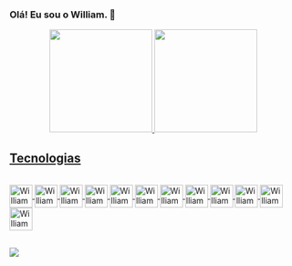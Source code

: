 ### Olá! Eu sou o William. 👋

<div align="center">
  <a href="https://github.com/williamschmidt-git">
  <img height="180em" src="https://github-readme-stats.vercel.app/api?username=williamschmidt-git&show_icons=true&theme=dracula&include_all_commits=true&count_private=true"/>
  <img height="180em" src="https://github-readme-stats.vercel.app/api/top-langs/?username=williamschmidt-git&layout=compact&langs_count=7&theme=dracula"/>
</div>
  
## Tecnologias 
  <div style="display: inline_block"><br>
    <img align="center" alt="William-git" height="40" width="40" src="https://cdn.jsdelivr.net/gh/devicons/devicon/icons/git/git-original.svg">
    <img align="center" alt="William-html" height="40" width="40" src="https://cdn.jsdelivr.net/gh/devicons/devicon/icons/html5/html5-original.svg">
    <img align="center" alt="William-css" height="40" width="40" src="https://cdn.jsdelivr.net/gh/devicons/devicon/icons/css3/css3-original.svg">
    <img align="center" alt="William-js" height="40" width="40" src="https://cdn.jsdelivr.net/gh/devicons/devicon/icons/javascript/javascript-original.svg">
    <img align="center" alt="William-react" height="40" width="40" src="https://cdn.jsdelivr.net/gh/devicons/devicon/icons/react/react-original.svg">
    <img align="center" alt="William-jest" height="40" width="40" src="https://cdn.jsdelivr.net/gh/devicons/devicon/icons/jest/jest-plain.svg">
    <img align="center" alt="William-redux" height="40" width="40" src="https://cdn.jsdelivr.net/gh/devicons/devicon/icons/redux/redux-original.svg">
    <img align="center" alt="William-docker" height="40" width="40" src="https://cdn.jsdelivr.net/gh/devicons/devicon/icons/docker/docker-original.svg">
    <img align="center" alt="William-mysql" height="40" width="40" src="https://cdn.jsdelivr.net/gh/devicons/devicon/icons/mysql/mysql-original.svg">
    <img align="center" alt="William-node" height="40" width="40" src="https://cdn.jsdelivr.net/gh/devicons/devicon/icons/nodejs/nodejs-original.svg">
    <img align="center" alt="William-express" height="40" width="40" src="https://cdn.jsdelivr.net/gh/devicons/devicon/icons/express/express-original.svg">
    <img align="center" alt="William-typescript" height="40" width="40" src="https://cdn.jsdelivr.net/gh/devicons/devicon/icons/typescript/typescript-original.svg">
  </div>
  
  ##
  
  <div> 
  <a href="https://www.linkedin.com/in/williamschmidtsantos/" target="_blank"><img src="https://img.shields.io/badge/LinkedIn-0077B5?style=for-the-badge&logo=linkedin&logoColor=white" target="_blank"></a>
  </div>
 
          
